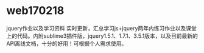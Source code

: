# web170218
jquery作业以及学习资料
实时更新，汇总学习js+jquery两年内练习作业以及课堂上的代码。内附sublime3插件版，jquery1.5.1、1.7.1、3.5.1版本，以及目前最新的API离线文档，十分的好用！可根据个人需求使用。
